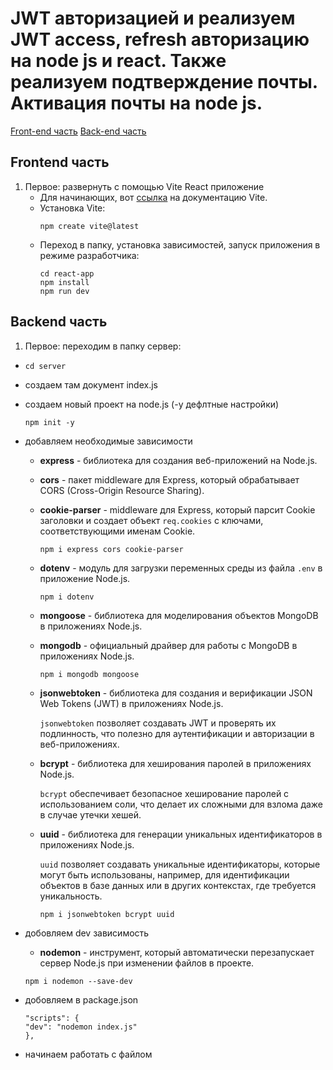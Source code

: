 <h1>
  JWT авторизацией и реализуем JWT access, refresh авторизацию на node js и
  react. Также реализуем подтверждение почты. Активация почты на node js.
</h1>

[Front-end часть](#frontend)
[Back-end часть](#backend)

<h2 id="frontend">Frontend часть</h2>

1. Первое: развернуть с помощью Vite React приложение
   - Для начинающих, вот [ссылка](https://vitejs.dev/guide/) на документацию Vite.
   - Установка Vite:
     ```
     npm create vite@latest
     ```
   - Переход в папку, установка зависимостей, запуск приложения в режиме разработчика:
     ```
     cd react-app
     npm install
     npm run dev
     ```

<h2 id="backend">Backend часть</h2>

1. Первое: переходим в папку сервер:

- ```
  cd server
  ```
- создаем там документ index.js

- создаем новый проект на node.js (-y дефлтные настройки)
  ```
  npm init -y
  ```
- добавляем необходимые зависимости

  - **express** - библиотека для создания веб-приложений на Node.js.
  - **cors** - пакет middleware для Express, который обрабатывает CORS (Cross-Origin Resource Sharing).
  - **cookie-parser** - middleware для Express, который парсит Cookie заголовки и создает объект `req.cookies` с ключами, соответствующими именам Cookie.

    ```
    npm i express cors cookie-parser
    ```

  * **dotenv** - модуль для загрузки переменных среды из файла `.env` в приложение Node.js.

    ```
    npm i dotenv
    ```

  * **mongoose** - библиотека для моделирования объектов MongoDB в приложениях Node.js.
  * **mongodb** - официальный драйвер для работы с MongoDB в приложениях Node.js.

    ```bash
    npm i mongodb mongoose
    ```
  * **jsonwebtoken** - библиотека для создания и верификации JSON Web Tokens (JWT) в приложениях Node.js.

    `jsonwebtoken` позволяет создавать JWT и проверять их подлинность, что полезно для аутентификации и авторизации в веб-приложениях.

  * **bcrypt** - библиотека для хеширования паролей в приложениях Node.js.

    `bcrypt` обеспечивает безопасное хеширование паролей с использованием соли, что делает их сложными для взлома даже в случае утечки хешей.

  * **uuid** - библиотека для генерации уникальных идентификаторов в приложениях Node.js.

    `uuid` позволяет создавать уникальные идентификаторы, которые могут быть использованы, например, для идентификации объектов в базе данных или в других контекстах, где требуется уникальность.

    ```
    npm i jsonwebtoken bcrypt uuid
    ```

- добовляем dev зависимость

  - **nodemon** - инструмент, который автоматически перезапускает сервер Node.js при изменении файлов в проекте.

  ```
  npm i nodemon --save-dev
  ```

- добовляем в package.json
  ```
  "scripts": {
  "dev": "nodemon index.js"
  },
  ```
- начинаем работать с файлом
